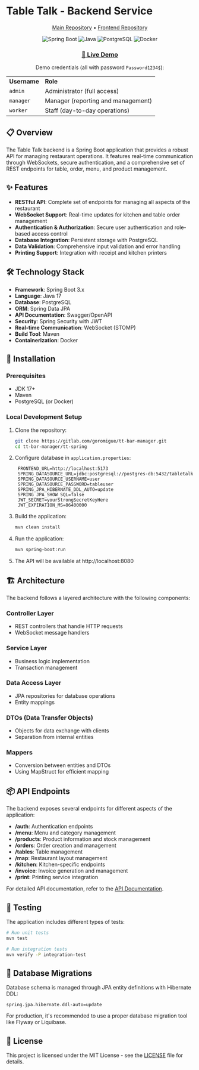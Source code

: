 # Table Talk - Backend Service

<div align="center">
  <p>
    <a href="https://github.com/gorocode/tt-bar-manager">Main Repository</a> •
    <a href="https://github.com/gorocode/tt-react">Frontend Repository</a>
  </p>
</div>

<div align="center">
  <img src="https://img.shields.io/badge/Spring_Boot-6DB33F?style=for-the-badge&logo=spring&logoColor=white" alt="Spring Boot" />
  <img src="https://img.shields.io/badge/Java-ED8B00?style=for-the-badge&logo=openjdk&logoColor=white" alt="Java" />
  <img src="https://img.shields.io/badge/PostgreSQL-4169E1?style=for-the-badge&logo=postgresql&logoColor=white" alt="PostgreSQL" />
  <img src="https://img.shields.io/badge/Docker-2496ED?style=for-the-badge&logo=docker&logoColor=white" alt="Docker" />
</div>

<div align="center">
  <h3><a href="https://tt.gorocode.dev/manager" target="_blank">🔗 Live Demo</a></h3>
  <p>Demo credentials (all with password <code>Password1234$</code>):</p>
  <table>
    <tr>
      <td><strong>Username</strong></td>
      <td><strong>Role</strong></td>
    </tr>
    <tr>
      <td><code>admin</code></td>
      <td>Administrator (full access)</td>
    </tr>
    <tr>
      <td><code>manager</code></td>
      <td>Manager (reporting and management)</td>
    </tr>
    <tr>
      <td><code>worker</code></td>
      <td>Staff (day-to-day operations)</td>
    </tr>
  </table>
</div>

## 📋 Overview

The Table Talk backend is a Spring Boot application that provides a robust API for managing restaurant operations. It features real-time communication through WebSockets, secure authentication, and a comprehensive set of REST endpoints for table, order, menu, and product management.

## ✨ Features

- **RESTful API**: Complete set of endpoints for managing all aspects of the restaurant
- **WebSocket Support**: Real-time updates for kitchen and table order management
- **Authentication & Authorization**: Secure user authentication and role-based access control
- **Database Integration**: Persistent storage with PostgreSQL
- **Data Validation**: Comprehensive input validation and error handling
- **Printing Support**: Integration with receipt and kitchen printers

## 🛠️ Technology Stack

- **Framework**: Spring Boot 3.x
- **Language**: Java 17
- **Database**: PostgreSQL
- **ORM**: Spring Data JPA
- **API Documentation**: Swagger/OpenAPI
- **Security**: Spring Security with JWT
- **Real-time Communication**: WebSocket (STOMP)
- **Build Tool**: Maven
- **Containerization**: Docker

## 🚀 Installation

### Prerequisites
- JDK 17+
- Maven
- PostgreSQL (or Docker)

### Local Development Setup

1. Clone the repository:
   ```bash
   git clone https://gitlab.com/goromigue/tt-bar-manager.git
   cd tt-bar-manager/tt-spring
   ```

2. Configure database in `application.properties`:
   ```properties
    FRONTEND_URL=http://localhost:5173
    SPRING_DATASOURCE_URL=jdbc:postgresql://postgres-db:5432/tabletalk
    SPRING_DATASOURCE_USERNAME=user
    SPRING_DATASOURCE_PASSWORD=tableuser
    SPRING_JPA_HIBERNATE_DDL_AUTO=update
    SPRING_JPA_SHOW_SQL=false
    JWT_SECRET=yourStrongSecretKeyHere
    JWT_EXPIRATION_MS=86400000
   ```

3. Build the application:
   ```bash
   mvn clean install
   ```

4. Run the application:
   ```bash
   mvn spring-boot:run
   ```

5. The API will be available at http://localhost:8080

## 🏗️ Architecture

The backend follows a layered architecture with the following components:

### Controller Layer
- REST controllers that handle HTTP requests
- WebSocket message handlers

### Service Layer
- Business logic implementation
- Transaction management

### Data Access Layer
- JPA repositories for database operations
- Entity mappings

### DTOs (Data Transfer Objects)
- Objects for data exchange with clients
- Separation from internal entities

### Mappers
- Conversion between entities and DTOs
- Using MapStruct for efficient mapping

## 📦 API Endpoints

The backend exposes several endpoints for different aspects of the application:

- **/auth**: Authentication endpoints
- **/menu**: Menu and category management
- **/products**: Product information and stock management
- **/orders**: Order creation and management
- **/tables**: Table management
- **/map**: Restaurant layout management
- **/kitchen**: Kitchen-specific endpoints
- **/invoice**: Invoice generation and management
- **/print**: Printing service integration

For detailed API documentation, refer to the [API Documentation](../API.md).

## 🧪 Testing

The application includes different types of tests:

```bash
# Run unit tests
mvn test

# Run integration tests
mvn verify -P integration-test
```

## 🔄 Database Migrations

Database schema is managed through JPA entity definitions with Hibernate DDL:

```properties
spring.jpa.hibernate.ddl-auto=update
```

For production, it's recommended to use a proper database migration tool like Flyway or Liquibase.

## 📄 License

This project is licensed under the MIT License - see the [LICENSE](./LICENSE) file for details.
